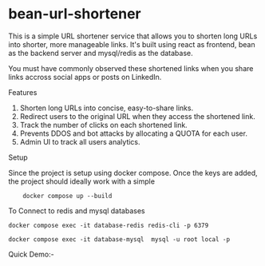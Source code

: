 # bean-url-shortener

This is a simple URL shortener service that allows you to shorten long URLs into shorter, more manageable links. It's built using react as frontend, bean as the backend server and mysql/redis as the database.

You must have commonly observed these shortened links when you share links accross social apps or posts on LinkedIn.

Features

1. Shorten long URLs into concise, easy-to-share links.
2. Redirect users to the original URL when they access the shortened link.
3. Track the number of clicks on each shortened link.
4. Prevents DDOS and bot attacks by allocating a QUOTA for each user.
5. Admin UI to track all users analytics.

Setup

Since the project is setup using docker compose. Once the keys are added, the project should ideally work with a simple

```
    docker compose up --build
```

To Connect to redis and mysql databases

```
docker compose exec -it database-redis redis-cli -p 6379

docker compose exec -it database-mysql  mysql -u root local -p
```

Quick Demo:-